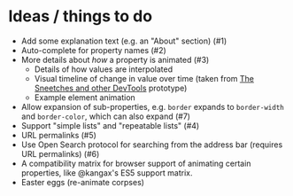 # Ideas / things to do

* Add some explanation text (e.g. an "About" section) (#1)
* Auto-complete for property names (#2)
* More details about _how_ a property is animated (#3)
    * Details of how values are interpolated
    * Visual timeline of change in value over time (taken from [The Sneetches and other DevTools](https://shoehornwithteeth.com/ramblings/2014/08/the-sneetches-and-other-devtools/) prototype)
    * Example element animation
* Allow expansion of sub-properties, e.g. `border` expands to `border-width` and `border-color`, which can also expand (#7)
* Support "simple lists" and "repeatable lists" (#4)
* URL permalinks (#5)
* Use Open Search protocol for searching from the address bar (requires URL permalinks) (#6)
* A compatibility matrix for browser support of animating certain properties, like @kangax's ES5 support matrix.
* Easter eggs (re-animate corpses)

